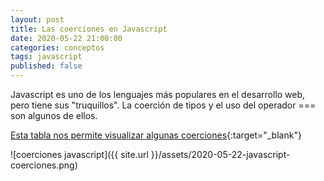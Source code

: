 ```yaml
---
layout: post
title: Las coerciones en Javascript
date: 2020-05-22 21:00:00
categories: conceptos
tags: javascript
published: false
---
```



Javascript es uno de los lenguajes más populares en el desarrollo web, pero tiene sus "truquillos". La coerción de tipos y el uso del operador === son algunos de ellos.

[Esta tabla nos permite visualizar algunas coerciones](https://dorey.github.io/JavaScript-Equality-Table/){:target="_blank"}

![coerciones javascript]({{ site.url }}/assets/2020-05-22-javascript-coerciones.png)
